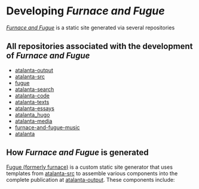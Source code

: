 # Developing _Furnace and Fugue_
[_Furnace and Fugue_](https://furnaceandfugue.org) is a static site generated via several repositories

## All repositories associated with the development of _Furnace and Fugue_
- [atalanta-output](https://github.com/Brown-University-Library/atalanta-output)
- [atalanta-src](https://github.com/Brown-University-Library/atalanta-src)
- [fugue](https://github.com/Brown-University-Library/fugue)
- [atalanta-search](https://github.com/Brown-University-Library/atalanta-search)
- [atalanta-code](https://github.com/Brown-University-Library/atalanta-code)
- [atalanta-texts](https://github.com/Brown-University-Library/atalanta-texts)
- [atalanta-essays](https://github.com/Brown-University-Library/atalanta-essays)
- [atalanta_hugo](https://github.com/Brown-University-Library/atalanta_hugo)
- [atalanta-media](https://github.com/Brown-University-Library/atalanta-media)
- [furnace-and-fugue-music](https://github.com/Brown-University-Library/furnace-and-fugue-music)
- [atalanta](https://github.com/Brown-University-Library/atalanta)

## How _Furnace and Fugue_ is generated
[Fugue (formerly furnace)](https://github.com/Brown-University-Library/fugue) is a custom static site generator that uses templates from [atalanta-src](https://github.com/Brown-University-Library/atalanta-src) to assemble various components into the complete publication at [atalanta-output](https://github.com/Brown-University-Library/atalanta-output). These components include: